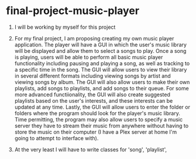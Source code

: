 # final-project-music-player
1. I will be working by myself for this project

2. For my final project, I am proposing creating my own music player application. The player will have a GUI in which the user's music library will be displayed and allow them to select a songs to play. Once a song is playing, users will be able to perform all basic music player functionality including pausing and playing a song, as well as tracking to a specific time in the song. The GUI will allow users to view their library in several different formats including viewing songs by artist and viewing songs by album. The GUI will also allow users to make their own playlists, add songs to playlists, and add songs to their queue. For some more advanced functiionality, the GUI will also create suggested playlists based on the user's interests, and these interests can be updated at any time. Lastly, the GUI will allow users to enter the folder or folders where the program should look for the player's music library. Time permitting, the program may also allow users to specify a music server they have to stream their music from anywhere without having to store the music on their computer (I have a Plex server at home I'm going to attempt to interface with).

3. At the very least I will have to write classes for 'song', 'playlist', 
